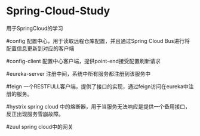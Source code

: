 # Spring-Cloud-Study
用于SpringCloud的学习

#config
    配置中心，用于读取远程仓库配置，并且通过Spring Cloud Bus进行将配置信息更新到对应的客户端
   
#config-client
    配置中心客户端，提供point-end接受配置刷新请求

#eureka-server
    注册中间，系统中所有服务都注册到该服务中
   
#feign
    一个RESTFULL客户端，提供了接口的实现，通过feign访问在eureka中注册的服务。
    
#hystrix
    spring cloud 中的熔断器，用于当服务无法响应是提供一个备用接口，反正出现服务雪崩故障。
    
#zuul
    spring cloud中的网关
    
